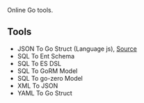 Online Go tools.

## Tools
* JSON To Go Struct (Language js), [Source](https://printlove.cn/js/json2go.js)
* SQL To Ent Schema
* SQL To ES DSL
* SQL To GoRM Model
* SQL To go-zero Model
* XML To JSON
* YAML To Go Struct

